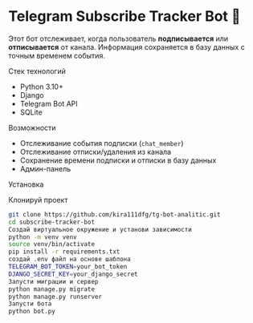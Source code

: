 # Telegram Subscribe Tracker Bot 📲

Этот бот отслеживает, когда пользователь **подписывается** или **отписывается** от канала. Информация сохраняется в базу данных с точным временем события.

 Стек технологий

- Python 3.10+
- Django 
- Telegram Bot API 
- SQLite



Возможности

- Отслеживание события подписки (`chat_member`)
- Отслеживание отписки/удаления из канала
- Сохранение времени подписки и отписки в базу данных
- Админ-панель 


Установка

Клонируй проект
   ```bash
   git clone https://github.com/kira111dfg/tg-bot-analitic.git
   cd subscribe-tracker-bot
Создай виртуальное окружение и установи зависимости
  python -m venv venv
  source venv/bin/activate
  pip install -r requirements.txt
cоздай .env файл на основе шаблона
  TELEGRAM_BOT_TOKEN=your_bot_token
  DJANGO_SECRET_KEY=your_django_secret
Запусти миграции и сервер
  python manage.py migrate
  python manage.py runserver
Запусти бота
  python bot.py

